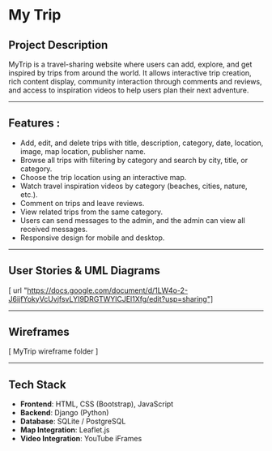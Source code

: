 # My Trip

## Project Description

 MyTrip is a travel-sharing website where users can add, explore, and get inspired by trips from around the world. It allows interactive trip creation, rich content display, community interaction through comments and reviews, and access to inspiration videos to help users plan their next adventure.

---

## Features :

-  Add, edit, and delete trips with title, description, category, date, location, image, map location, publisher name.
-  Browse all trips with filtering by category and search by city, title, or category.
-  Choose the trip location using an interactive map.
-  Watch travel inspiration videos by category (beaches, cities, nature, etc.).
-  Comment on trips and leave reviews.
-  View related trips from the same category.
-  Users can send messages to the admin, and the admin can view all received messages.
-  Responsive design for mobile and desktop.

---

## User Stories & UML Diagrams

[ url "https://docs.google.com/document/d/1LW4o-2-J6ijfYokyVcUvjfsvLYI9DRGTWYlCJEl1Xfg/edit?usp=sharing"]

---

##  Wireframes

[ MyTrip wireframe folder ]

---

## Tech Stack

- **Frontend**: HTML, CSS (Bootstrap), JavaScript
- **Backend**: Django (Python)
- **Database**: SQLite / PostgreSQL
- **Map Integration**: Leaflet.js
- **Video Integration**: YouTube iFrames

